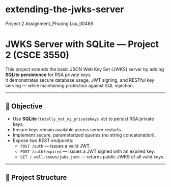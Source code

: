 # extending-the-jwks-server
Project 2 Assignment_Phuong Luu_tl0489
# JWKS Server with SQLite — Project 2 (CSCE 3550)

This project extends the basic JSON Web Key Set (JWKS) server by adding **SQLite persistence** for RSA private keys.  
It demonstrates secure database usage, JWT signing, and RESTful key serving — while maintaining protection against SQL injection.

---

## 🎯 Objective

- Use **SQLite** (`totally_not_my_privateKeys.db`) to persist RSA private keys.
- Ensure keys remain available across server restarts.
- Implement secure, parameterized queries (no string concatenation).
- Expose two REST endpoints:
  - `POST /auth` — issues a valid JWT.
  - `POST /auth?expired` — issues a JWT signed with an expired key.
  - `GET /.well-known/jwks.json` — returns public JWKS of all valid keys.

---

## 🧩 Project Structure

